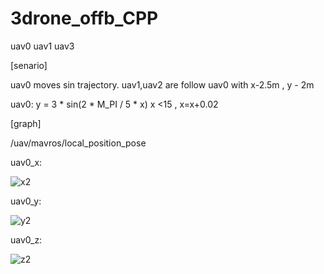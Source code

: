 # 3drone_offb_CPP

uav0 uav1 uav3

[senario]

uav0 moves sin trajectory.
uav1,uav2 are follow uav0 with x-2.5m , y - 2m 





uav0:
      y = 3 * sin(2 * M_PI / 5 * x)
      x <15 , x=x+0.02



[graph]


/uav/mavros/local_position_pose

uav0_x:


![x2](https://github.com/JUSTUTAE/3drone_offb_CPP/assets/132987987/088fdcc3-0645-4520-8f69-c5373084de20)



uav0_y:


![y2](https://github.com/JUSTUTAE/3drone_offb_CPP/assets/132987987/6372b9a1-e936-4ecb-9fb1-583dfd648daf)


uav0_z:


![z2](https://github.com/JUSTUTAE/3drone_offb_CPP/assets/132987987/cdb769c6-3623-421f-8631-0e566f2b75af)
